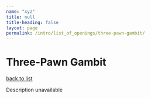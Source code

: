 ```yaml
---
name: "xyz"
title: null
title-heading: false
layout: page
permalink: /intro/list_of_openings/three-pawn-gambit/
---
```


# Three-Pawn Gambit

[back to list](../../list_of_openings)

Description unavailable